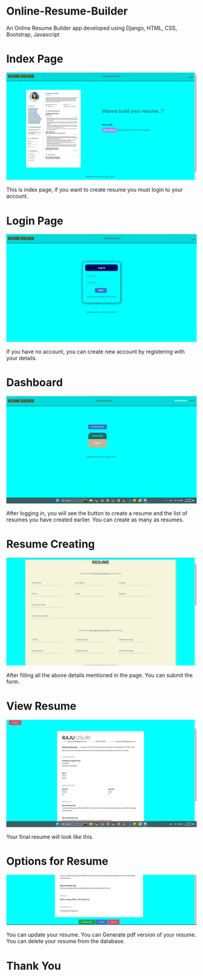 # Online-Resume-Builder
An Online Resume Builder app developed using Django, HTML, CSS, Bootstrap, Javascript


<h1>Index Page</h1>
<img src = "static/images/index.png">
<p>This is index page, if you want to create resume you must login to your account.</p>

<h1>Login Page</h1>
<img src = "static/images/login.png">
<p>If you have no account, you can create new account by registering with your details.</p>

<h1>Dashboard</h1>
<img src = "static/images/dashboard.png">
<p>After logging in, you will see the button to create a resume and the list of resumes you have created earlier. You can create as many as resumes.</p>

<h1>Resume Creating</h1>
<img src = "static/images/resumeEdit.png">
<p>After filling all the above details mentioned in the page. You can submit the form.</p>

<h1>View Resume</h1>
<img src = "static/images/finalResume.png">
<p>Your final resume will look like this.</p>

<h1>Options for Resume</h1>
<img src = "static/images/opts.png">
<p>You can update your resume. You can Generate pdf version of your resume. You can delete your resume from the database.</p>

<h1>Thank You</h1>
